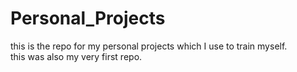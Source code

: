 # Personal_Projects
this is the repo for my personal projects which I use to train myself.
<br>
this was also my very first repo.
